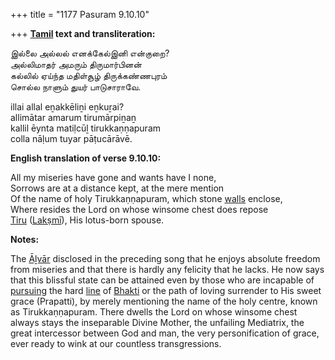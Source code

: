 +++
title = "1177 Pasuram 9.10.10"

+++
**[Tamil](/definition/tamil#history "show Tamil definitions") text and transliteration:**

இல்லை அல்லல் எனக்கேல்இனி என்குறை?  
அல்லிமாதர் அமரும் திருமார்பினன்  
கல்லில் ஏய்ந்த மதிள்சூழ் திருக்கண்ணபுரம்  
சொல்ல நாளும் துயர் பாடுசாராவே.

illai allal eṉakkēliṉi eṉkuṟai?  
allimātar amarum tirumārpiṉaṉ  
kallil ēynta matiḷcūḻ tirukkaṇṇapuram  
colla nāḷum tuyar pāṭucārāvē.

**English translation of verse 9.10.10:**

All my miseries have gone and wants have I none,  
Sorrows are at a distance kept, at the mere mention  
Of the name of holy Tirukkaṇṇapuram, which stone [walls](/definition/wall#history "show walls definitions") enclose,  
Where resides the Lord on whose winsome chest does repose  
[Tiru](/definition/tiru#history "show Tiru definitions") ([Lakṣmī](/definition/lakshmi#vaishnavism "show Lakṣmī definitions")), His lotus-born spouse.

**Notes:**

The [Āḻvār](/definition/aḻvar#vaishnavism "show Āḻvār definitions") disclosed in the preceding song that he enjoys absolute freedom from miseries and that there is hardly any felicity that he lacks. He now says that this blissful state can be attained even by those who are incapable of [pursuing](/definition/pursuing#history "show pursuing definitions") the hard [line](/definition/line#history "show line definitions") of [Bhakti](/definition/bhakti#vaishnavism "show Bhakti definitions") or the path of loving surrender to His sweet grace (Prapatti), by merely mentioning the name of the holy centre, known as Tirukkaṇṇapuram. There dwells the Lord on whose winsome chest always stays the inseparable Divine Mother, the unfailing Mediatrix, the great intercessor between God and man, the very personification of grace, ever ready to wink at our countless transgressions.


